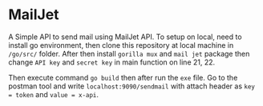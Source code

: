 # MailJet

A Simple API to send mail using MailJet API.
To setup on local, need to install go environment, then clone this repository at local machine in `/go/src/` folder.
After then install `gorilla mux` and `mail jet` package then change `API key` and `secret key`  in main function on line 21, 22.

Then execute command `go build` then after run the `exe` file.
Go to the postman tool and write `localhost:9090/sendmail` with attach header as `key = token` and `value = x-api`.


